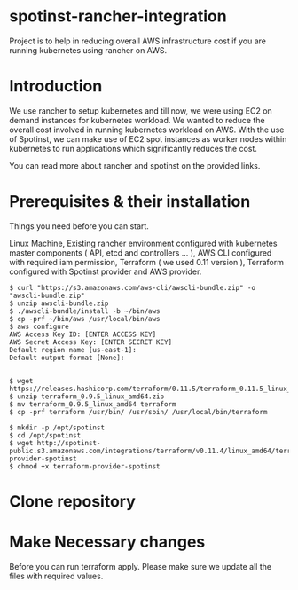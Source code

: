 
# spotinst-rancher-integration
Project is to help in reducing overall AWS infrastructure cost if you are running kubernetes using rancher on AWS.

# Introduction

We use rancher to setup kubernetes and till now, we were using EC2 on demand instances for kubernetes workload. We wanted to reduce the overall cost involved in running kubernetes workload on AWS. With the use of Spotinst, we can make use of EC2 spot instances as worker nodes within kubernetes to run applications which significantly reduces the cost. 

You can read more about rancher and spotinst on the provided links.

# Prerequisites & their installation

Things you need before you can start. 

Linux Machine, Existing rancher environment configured with kubernetes master components ( API, etcd and controllers ... ), AWS CLI configured with required iam permission, Terraform ( we used 0.11 version ), Terraform configured with Spotinst provider and AWS provider.

```
$ curl "https://s3.amazonaws.com/aws-cli/awscli-bundle.zip" -o "awscli-bundle.zip"
$ unzip awscli-bundle.zip
$ ./awscli-bundle/install -b ~/bin/aws
$ cp -prf ~/bin/aws /usr/local/bin/aws
$ aws configure
AWS Access Key ID: [ENTER ACCESS KEY]
AWS Secret Access Key: [ENTER SECRET KEY]
Default region name [us-east-1]: 
Default output format [None]:


$ wget https://releases.hashicorp.com/terraform/0.11.5/terraform_0.11.5_linux_amd64.zip
$ unzip terraform_0.9.5_linux_amd64.zip
$ mv terraform_0.9.5_linux_amd64 terraform
$ cp -prf terraform /usr/bin/ /usr/sbin/ /usr/local/bin/terraform

$ mkdir -p /opt/spotinst
$ cd /opt/spotinst
$ wget http://spotinst-public.s3.amazonaws.com/integrations/terraform/v0.11.4/linux_amd64/terraform-provider-spotinst
$ chmod +x terraform-provider-spotinst
```
# Clone repository

# Make Necessary changes 
Before you can run terraform apply. Please make sure we update all the files with required values. 
 

